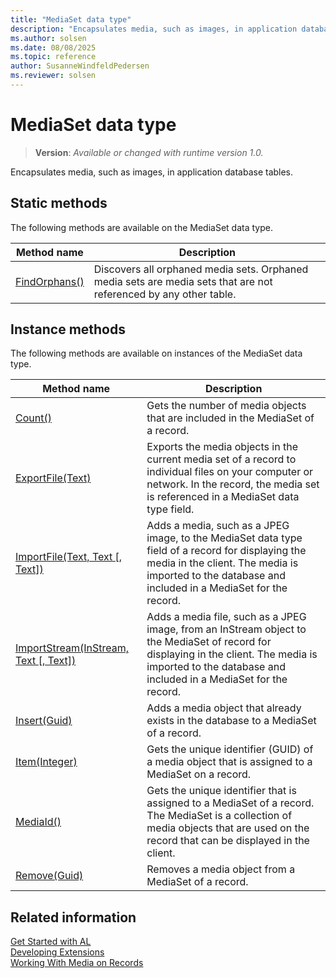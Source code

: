 ```yaml
---
title: "MediaSet data type"
description: "Encapsulates media, such as images, in application database tables."
ms.author: solsen
ms.date: 08/08/2025
ms.topic: reference
author: SusanneWindfeldPedersen
ms.reviewer: solsen
---
```

[//]: # (START>DO_NOT_EDIT)
[//]: # (IMPORTANT:Do not edit any of the content between here and the END>DO_NOT_EDIT.)
[//]: # (Any modifications should be made in the .xml files in the ModernDev repo.)
# MediaSet data type
> **Version**: _Available or changed with runtime version 1.0._

Encapsulates media, such as images, in application database tables.


## Static methods
The following methods are available on the MediaSet data type.


|Method name|Description|
|-----------|-----------|
|[FindOrphans()](mediaset-findorphans-method.md)|Discovers all orphaned media sets. Orphaned media sets are media sets that are not referenced by any other table.|

## Instance methods
The following methods are available on instances of the MediaSet data type.

|Method name|Description|
|-----------|-----------|
|[Count()](mediaset-count-method.md)|Gets the number of media objects that are included in the MediaSet of a record.|
|[ExportFile(Text)](mediaset-exportfile-method.md)|Exports the media objects in the current media set of a record to individual files on your computer or network. In the record, the media set is referenced in a MediaSet data type field.|
|[ImportFile(Text, Text [, Text])](mediaset-importfile-method.md)|Adds a media, such as a JPEG image, to the MediaSet data type field of a record for displaying the media in the client. The media is imported to the database and included in a MediaSet for the record.|
|[ImportStream(InStream, Text [, Text])](mediaset-importstream-method.md)|Adds a media file, such as a JPEG image, from an InStream object to the MediaSet of record for displaying in the client. The media is imported to the database and included in a MediaSet for the record.|
|[Insert(Guid)](mediaset-insert-method.md)|Adds a media object that already exists in the database to a MediaSet of a record.|
|[Item(Integer)](mediaset-item-method.md)|Gets the unique identifier (GUID) of a media object that is assigned to a MediaSet on a record.|
|[MediaId()](mediaset-mediaid-method.md)|Gets the unique identifier that is assigned to a MediaSet of a record. The MediaSet is a collection of media objects that are used on the record that can be displayed in the client.|
|[Remove(Guid)](mediaset-remove-method.md)|Removes a media object from a MediaSet of a record.|

[//]: # (IMPORTANT: END>DO_NOT_EDIT)

## Related information

[Get Started with AL](../../devenv-get-started.md)  
[Developing Extensions](../../devenv-dev-overview.md)  
[Working With Media on Records](../../devenv-working-with-media-on-records.md)